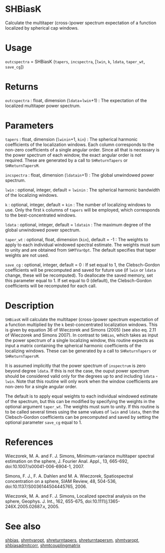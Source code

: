 # SHBiasK

Calculate the multitaper (cross-)power spectrum expectation of a function localized by spherical cap windows.

# Usage

`outcspectra` = SHBiasK (`tapers`, `incspectra`, [`lwin`, `k`, `ldata`, `taper_wt`, `save_cg`])

# Returns

`outcspectra` : float, dimension (`ldata`+`lwin`+1)
:   The expectation of the localized multitaper power spectrum.

# Parameters

`tapers` : float, dimension (`lwinin`+1, `kin`)
:   The spherical harmonic coefficients of the localization windows. Each column corresponds to the non-zero coefficients of a single angular order. Since all that is necessary is the power spectrum of each window, the exact angular order is not required. These are generated by a call to `SHReturnTapers` or `SHReturnTapersM`.

`incspectra` : float, dimension (`ldatain`+1)
:   The global unwindowed power spectrum.

`lwin` : optional, integer, default = `lwinin`
:   The spherical harmonic bandwidth of the localizing windows.

`k` : optional, integer, default = `kin`
:   The number of localizing windows to use. Only the first `k` columns of `tapers` will be employed, which corresponds to the best-concentrated windows.

`ldata` : optional, integer, default = `ldatain`
:   The maximum degree of the global unwindowed power spectrum.

`taper_wt` : optional, float, dimension (`kin`), default = -1
:   The weights to apply to each individual windowed spectral estimate. The weights must sum to unity and are obtained from `SHMTVarOpt`. The default specifies that taper weights are not used.

`save_cg` : optional, integer, default = 0
:   If set equal to 1, the Clebsch-Gordon coefficients will be precomputed and saved for future use (if `lwin` or `ldata` change, these will be recomputed). To deallocate the saved memory, set this parameter equal to 1. If set equal to 0 (default), the Clebsch-Gordon coefficients will be recomputed for each call.

# Description

`SHBiasK` will calculate the multitaper (cross-)power spectrum expectation of a function multiplied by the `k` best-concentrated localization windows. This is given by equation 36 of Wieczorek and Simons (2005) (see also eq. 2.11 of Wieczorek and Simons 2007). In contrast to `SHBias`, which takes as input the power spectrum of a single localizing window, this routine expects as input a matrix containing the spherical harmonic coefficients of the localizing windows. These can be generated by a call to `SHReturnTapers` or `SHReturnTapersM`.

It is assumed implicitly that the power spectrum of `inspectrum` is zero beyond degree `ldata`. If this is not the case, the ouput power spectrum should be considered valid only for the degrees up to and including `ldata` - `lwin`. Note that this routine will only work when the window coefficients are non-zero for a single angular order.

The default is to apply equal weights to each individual windowed estimate of the spectrum, but this can be modified by specifying the weights in the optional argument `taper_wt`. The weights must sum to unity. If this routine is to be called several times using the same values of `lwin` and `ldata`, then the Clebsch-Gordon coefficients can be precomputed and saved by setting the optional parameter `save_cg` equal to 1.

# References

Wieczorek, M. A. and F. J. Simons, Minimum-variance multitaper spectral estimation on the sphere, J. Fourier Anal. Appl., 13, 665-692, doi:10.1007/s00041-006-6904-1, 2007.

Simons, F. J., F. A. Dahlen and M. A. Wieczorek, Spatiospectral concentration on a sphere, SIAM Review, 48, 504-536, doi:10.1137/S0036144504445765, 2006. 

Wieczorek, M. A. and F. J. Simons, Localized spectral analysis on the sphere, 
Geophys. J. Int., 162, 655-675, doi:10.1111/j.1365-246X.2005.02687.x, 2005.

# See also

[shbias](pyshbias.html), [shmtvaropt](pyshmtvaropt.html), [shreturntapers](pyshreturntapers.html), [shreturntapersm](pyshreturntapersm.html), [shmtvaropt](pyshmtvaropt.html), [shbiasadmitcorr](pyshbiasadmitcorr.html), [shmtcouplingmatrix](pyshmtcouplingmatrix.html)
